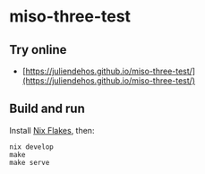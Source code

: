 # miso-three-test

## Try online

- [https://juliendehos.github.io/miso-three-test/](https://juliendehos.github.io/miso-three-test/)


## Build and run

Install [Nix Flakes](https://nixos.wiki/wiki/Flakes), then:

```
nix develop
make
make serve
```

